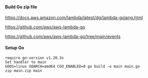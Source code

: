 #### Build Go zip file

https://docs.aws.amazon.com/lambda/latest/dg/lambda-golang.html

https://github.com/aws/aws-lambda-go

https://github.com/aws/aws-lambda-go/tree/main/events

#### Setup Go

```
require go-version v1.20.3s
Set handler to main
GOOS=linux GOARCH=amd64 CGO_ENABLED=0 go build -o main main.go
zip main.zip main
```
